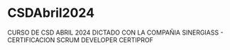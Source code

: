 # CSDAbril2024
CURSO DE CSD ABRIL 2024 DICTADO CON LA COMPAÑIA SINERGIASS - CERTIFICACION SCRUM DEVELOPER CERTIPROF
